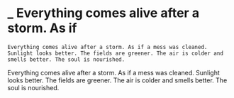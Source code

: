 # _      Everything comes alive after a storm. As if

```other
Everything comes alive after a storm. As if a mess was cleaned. Sunlight looks better. The fields are greener. The air is colder and smells better. The soul is nourished.
```

Everything comes alive after a storm. As if a mess was cleaned. Sunlight looks better. The fields are greener. The air is colder and smells better. The soul is nourished.

